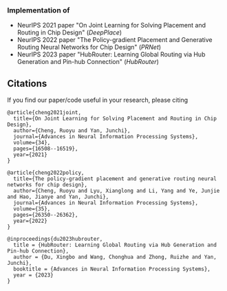 ### Implementation of 
- NeurIPS 2021 paper "On Joint Learning for Solving Placement and Routing in Chip Design" (*DeepPlace*)
- NeurIPS 2022 paper "The Policy-gradient Placement and Generative Routing Neural Networks for Chip Design" (*PRNet*)
- NeurIPS 2023 paper "HubRouter: Learning Global Routing via Hub Generation and Pin-hub Connection" (*HubRouter*)

## Citations

If you find our paper/code useful in your research, please citing
```
@article{cheng2021joint,
  title={On Joint Learning for Solving Placement and Routing in Chip Design},
  author={Cheng, Ruoyu and Yan, Junchi},
  journal={Advances in Neural Information Processing Systems},
  volume={34},
  pages={16508--16519},
  year={2021}
}
```

```
@article{cheng2022policy,
  title={The policy-gradient placement and generative routing neural networks for chip design},
  author={Cheng, Ruoyu and Lyu, Xianglong and Li, Yang and Ye, Junjie and Hao, Jianye and Yan, Junchi},
  journal={Advances in Neural Information Processing Systems},
  volume={35},
  pages={26350--26362},
  year={2022}
}
```

```
@inproceedings{du2023hubrouter,
  title = {HubRouter: Learning Global Routing via Hub Generation and Pin-hub Connection},
  author = {Du, Xingbo and Wang, Chonghua and Zhong, Ruizhe and Yan, Junchi},
  booktitle = {Advances in Neural Information Processing Systems},
  year = {2023}
}
```